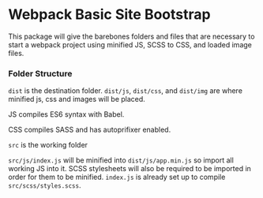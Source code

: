 # Webpack Basic Site Bootstrap

This package will give the barebones folders and files that are necessary to start a webpack project using minified JS, SCSS to CSS, and loaded image files.

### Folder Structure

`dist` is the destination folder. `dist/js`, `dist/css`, and `dist/img` are where minified js, css and images will be placed.

JS compiles ES6 syntax with Babel.

CSS compiles SASS and has autoprifixer enabled.

`src` is the working folder

`src/js/index.js` will be minified into `dist/js/app.min.js` so import all working JS into it. SCSS stylesheets will also be required to be imported in order for them to be minified. `index.js` is already set up to compile `src/scss/styles.scss`.
